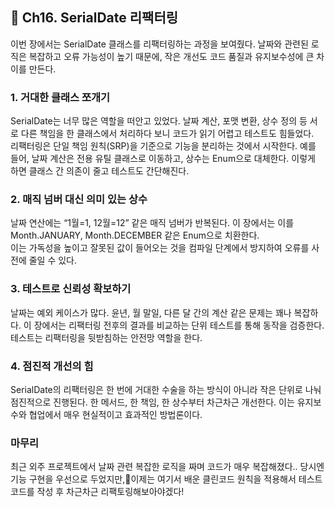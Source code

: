## **📕 Ch16. SerialDate 리팩터링**

이번 장에서는 SerialDate 클래스를 리팩터링하는 과정을 보여줬다. 날짜와 관련된 로직은 복잡하고 오류 가능성이 높기 때문에, 작은 개선도 코드 품질과 유지보수성에 큰 차이를 만든다.

### 1. 거대한 클래스 쪼개기

SerialDate는 너무 많은 역할을 떠안고 있었다. 날짜 계산, 포맷 변환, 상수 정의 등 서로 다른 책임을 한 클래스에서 처리하다 보니 코드가 읽기 어렵고 테스트도 힘들었다.<br/>
리팩터링은 단일 책임 원칙(SRP)을 기준으로 기능을 분리하는 것에서 시작한다. 예를 들어, 날짜 계산은 전용 유틸 클래스로 이동하고, 상수는 Enum으로 대체한다. 이렇게 하면 클래스 간 의존이 줄고 테스트도 간단해진다.

### 2. 매직 넘버 대신 의미 있는 상수

날짜 연산에는 “1월=1, 12월=12” 같은 매직 넘버가 반복된다. 이 장에서는 이를 Month.JANUARY, Month.DECEMBER 같은 Enum으로 치환한다. <br>
이는 가독성을 높이고 잘못된 값이 들어오는 것을 컴파일 단계에서 방지하여 오류를 사전에 줄일 수 있다.

### 3. 테스트로 신뢰성 확보하기

날짜는 예외 케이스가 많다. 윤년, 월 말일, 다른 달 간의 계산 같은 문제는 꽤나 복잡하다. 이 장에서는 리팩터링 전후의 결과를 비교하는 단위 테스트를 통해 동작을 검증한다. <br/>
테스트는 리팩터링을 뒷받침하는 안전망 역할을 한다.

### 4. 점진적 개선의 힘
SerialDate의 리팩터링은 한 번에 거대한 수술을 하는 방식이 아니라 작은 단위로 나눠 점진적으로 진행된다. 한 메서드, 한 책임, 한 상수부터 차근차근 개선한다. 이는 유지보수와 협업에서 매우 현실적이고 효과적인 방법론이다.

### 마무리
최근 외주 프로젝트에서 날짜 관련 복잡한 로직을 짜며 코드가 매우 복잡해졌다.. 당시엔 기능 구현을 우선으로 두었지만,이제는 여기서 배운 클린코드 원칙을 적용해서 테스트 코드를 작성 후 차근차근 리팩토링해보아야겠다!
